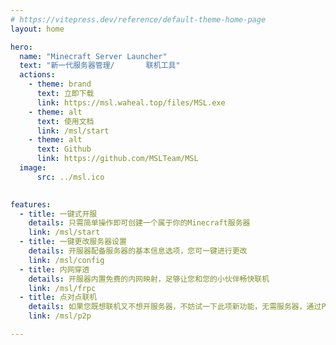 ```yaml
---
# https://vitepress.dev/reference/default-theme-home-page
layout: home

hero:
  name: "Minecraft Server Launcher"
  text: "新一代服务器管理/       联机工具"
  actions:
    - theme: brand
      text: 立即下载
      link: https://msl.waheal.top/files/MSL.exe
    - theme: alt
      text: 使用文档
      link: /msl/start
    - theme: alt
      text: Github
      link: https://github.com/MSLTeam/MSL
  image: 
      src: ../msl.ico
      

features:
  - title: 一键式开服
    details: 只需简单操作即可创建一个属于你的Minecraft服务器
    link: /msl/start
  - title: 一键更改服务器设置
    details: 开服器配备服务器的基本信息选项，您可一键进行更改
    link: /msl/config
  - title: 内网穿透
    details: 开服器内置免费的内网映射，足够让您和您的小伙伴畅快联机
    link: /msl/frpc
  - title: 点对点联机
    details: 如果您既想联机又不想开服务器，不妨试一下此项新功能，无需服务器，通过P2P的方式进行局域网联机
    link: /msl/p2p

---
```


<style>:root {
  --vp-home-hero-name-color: transparent;
  --vp-home-hero-name-background: -webkit-linear-gradient(120deg, #0d96d7, rgba(180,59,241,0.98));

  --vp-home-hero-image-background-image: linear-gradient(#4eb4f8 40%, rgba(197,123,238,0.98) 50%);
  --vp-home-hero-image-filter: blur(44px);
}

@media (min-width: 640px) {
  :root {
    --vp-home-hero-image-filter: blur(56px);
  }
}

@media (min-width: 960px) {
  :root {
    --vp-home-hero-image-filter: blur(56px);
  }
}
</style>
